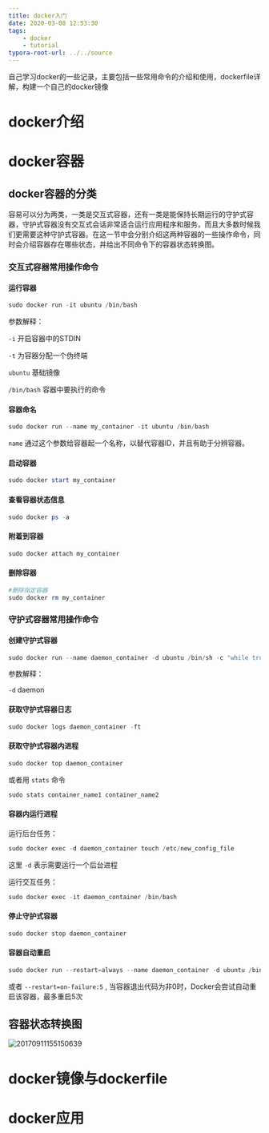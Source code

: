 ```yaml
---
title: docker入门
date: 2020-03-08 12:53:30
tags: 
	- docker
	- tutorial
typora-root-url: ../../source
---
```


自己学习docker的一些记录，主要包括一些常用命令的介绍和使用，dockerfile详解，构建一个自己的docker镜像

# docker介绍

# docker容器

## docker容器的分类

容易可以分为两类，一类是交互式容器，还有一类是能保持长期运行的守护式容器，守护式容器没有交互式会话非常适合运行应用程序和服务，而且大多数时候我们更需要这种守护式容器。在这一节中会分别介绍这两种容器的一些操作命令，同时会介绍容器存在哪些状态，并给出不同命令下的容器状态转换图。

### 交互式容器常用操作命令

#### 运行容器

```powershell
sudo docker run -it ubuntu /bin/bash
```

参数解释：

`-i` 开启容器中的STDIN

`-t` 为容器分配一个伪终端

`ubuntu` 基础镜像

`/bin/bash` 容器中要执行的命令

#### 容器命名

```powershell
sudo docker run --name my_container -it ubuntu /bin/bash
```

`name` 通过这个参数给容器起一个名称，以替代容器ID，并且有助于分辨容器。

#### 启动容器

```powershell
sudo docker start my_container
```

#### 查看容器状态信息

```powershell
sudo docker ps -a
```

#### 附着到容器

```powershell
sudo docker attach my_container
```

#### 删除容器

```powershell
#删除指定容器
sudo docker rm my_container
```

### 守护式容器常用操作命令

#### 创建守护式容器

```powershell
sudo docker run --name daemon_container -d ubuntu /bin/sh -c "while true; do echo hello world; sleep 1; done"
```

参数解释：

`-d` daemon

#### 获取守护式容器日志

```powershell
sudo docker logs daemon_container -ft
```

#### 获取守护式容器内进程

```powershell
sudo docker top daemon_container
```

或者用 `stats` 命令

```powershell
sudo stats container_name1 container_name2
```

#### 容器内运行进程

运行后台任务：

```powershell
sudo docker exec -d daemon_container touch /etc/new_config_file
```

这里 `-d` 表示需要运行一个后台进程

运行交互任务：

```powershell
sudo docker exec -it daemon_container /bin/bash
```

#### 停止守护式容器

```powershell
sudo docker stop daemon_container
```

#### 容器自动重启

```powershell
sudo docker run --restart=always --name daemon_container -d ubuntu /bin/sh -c "while true; do echo hello world; sleep 1; done"
```

或者 `--restart=on-failure:5` , 当容器退出代码为非0时，Docker会尝试自动重启该容器，最多重启5次

## 容器状态转换图

![20170911155150639](/images/docker-tutorial/20170911155150639-3860393.png)

# docker镜像与dockerfile





# docker应用